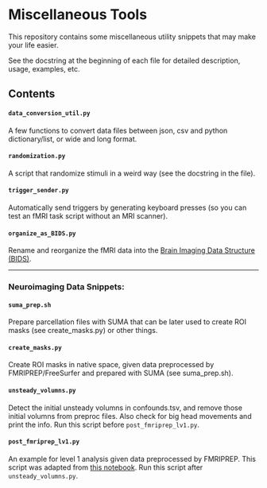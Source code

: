 # Miscellaneous Tools
This repository contains some miscellaneous utility snippets that may make your life easier.

See the docstring at the beginning of each file for detailed description, usage, examples, etc.

## Contents
#### `data_conversion_util.py`
A few functions to convert data files between json, csv and python dictionary/list, or wide and long format.

#### `randomization.py`
A script that randomize stimuli in a weird way (see the docstring in the file).

#### `trigger_sender.py`
Automatically send triggers by generating keyboard presses (so you can test an fMRI task script without an MRI scanner).

#### `organize_as_BIDS.py`
Rename and reorganize the fMRI data into the [Brain Imaging Data Structure (BIDS)](https://www.nature.com/articles/sdata201644).

---
### Neuroimaging Data Snippets:

#### `suma_prep.sh`
Prepare parcellation files with SUMA that can be later used to create ROI masks (see create_masks.py) or other things.

#### `create_masks.py`
Create ROI masks in native space, given data preprocessed by FMRIPREP/FreeSurfer and prepared with SUMA (see suma_prep.sh).

#### `unsteady_volumns.py`
Detect the initial unsteady volumns in confounds.tsv, and remove those initial volumns from preproc files. Also check for big head movements and print the info. Run this script before `post_fmriprep_lv1.py`.

#### `post_fmriprep_lv1.py`
An example for level 1 analysis given data preprocessed by FMRIPREP. This script was adapted from [this notebook](https://github.com/poldrack/fmri-analysis-vm/blob/master/analysis/postFMRIPREPmodelling/First%20and%20Second%20Level%20Modeling%20(FSL).ipynb). Run this script after `unsteady_volumns.py`.
